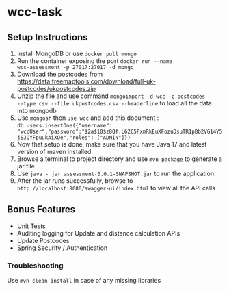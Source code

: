 # wcc-task

## Setup Instructions
1. Install MongoDB or use <code>docker pull mongo</code>
2. Run the container exposing the port <code>docker run --name wcc-assessment -p 27017:27017 -d mongo</code>
3. Download the postcodes from <url>https://data.freemaptools.com/download/full-uk-postcodes/ukpostcodes.zip
4. Unzip the file and use command <code>mongoimport -d wcc -c postcodes --type csv --file ukpostcodes.csv --headerline</code> to load all the data into mongodb
5. Use <code>mongosh</code> then <code>use wcc</code> and add this document : ```db.users.insertOne({"username": "wccUser","password":"$2a$10$z8Qf.L62C5PxmRkEuXFozuDsuTR1pBb2VG14Y5jSJOYFpuukAiXQe","roles": ["ADMIN"]})```
6. Now that setup is done, make sure that you have Java 17 and latest version of maven installed
7. Browse a terminal to project directory and use ```mvn package``` to generate a jar file
8. Use ```java - jar assessment-0.0.1-SNAPSHOT.jar``` to run the application.
9. After the jar runs successfully, browse to ```http://localhost:8080/swagger-ui/index.html``` to view all the API calls

## Bonus Features
- Unit Tests
- Auditing logging for Update and distance calculation APIs
- Update Postcodes
- Spring Security / Authentication

### Troubleshooting
Use ```mvn clean install``` in case of any missing libraries